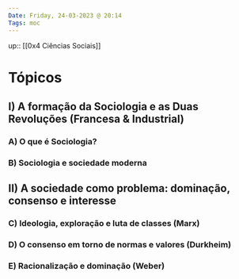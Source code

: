 ```yaml
---
Date: Friday, 24-03-2023 @ 20:14
Tags: moc
---
```

up:: [[0x4 Ciências Sociais]]

# Tópicos
## I) A formação da Sociologia e as Duas Revoluções (Francesa & Industrial)
### A) O que é Sociologia?

### B) Sociologia e sociedade moderna


## II) A sociedade como problema: dominação, consenso e interesse
### C) Ideologia, exploração e luta de classes (Marx)

### D) O consenso em torno de normas e valores (Durkheim)

### E) Racionalização e dominação (Weber)
